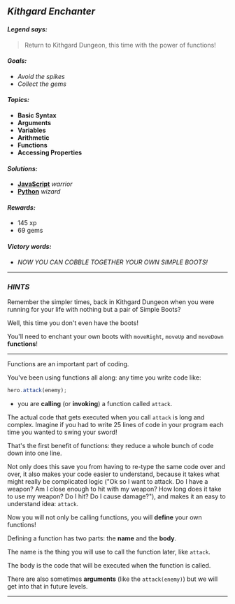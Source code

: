 ## _Kithgard Enchanter_

#### _Legend says:_
> Return to Kithgard Dungeon, this time with the power of functions!

#### _Goals:_
+ _Avoid the spikes_
+ _Collect the gems_

#### _Topics:_
+ **Basic Syntax**
+ **Arguments**
+ **Variables**
+ **Arithmetic**
+ **Functions**
+ **Accessing Properties**

#### _Solutions:_
+ **[JavaScript](kithgardEnchanter.js)** _warrior_
+ **[Python](kithgard_enchanter.py)** _wizard_

#### _Rewards:_
+ 145 xp
+ 69 gems

#### _Victory words:_
+ _NOW YOU CAN COBBLE TOGETHER YOUR OWN SIMPLE BOOTS!_

___

### _HINTS_

Remember the simpler times, back in Kithgard Dungeon when you were running for your life with nothing but a pair of Simple Boots?

Well, this time you don't even have the boots!

You'll need to enchant your own boots with `moveRight`, `moveUp` and `moveDown` **functions**!

___

Functions are an important part of coding.

You've been using functions all along: any time you write code like:

```javascript
hero.attack(enemy);
```
+ you are **calling** (or **invoking**) a function called `attack`.

The actual code that gets executed when you call `attack` is long and complex. Imagine if you had to write 25 lines of code in your program each time you wanted to swing your sword!

That's the first benefit of functions: they reduce a whole bunch of code down into one line. 

Not only does this save you from having to re-type the same code over and over, it also makes your code easier to understand, because it takes what might really be complicated logic ("Ok so I want to attack. Do I have a weapon? Am I close enough to hit with my weapon? How long does it take to use my weapon? Do I hit? Do I cause damage?"), and makes it an easy to understand idea: `attack`.

Now you will not only be calling functions, you will **define** your own functions!

Defining a function has two parts: the **name** and the **body**.

The name is the thing you will use to call the function later, like `attack`.

The body is the code that will be executed when the function is called.

There are also sometimes **arguments** (like the `attack(enemy)`) but we will get into that in future levels.

___
